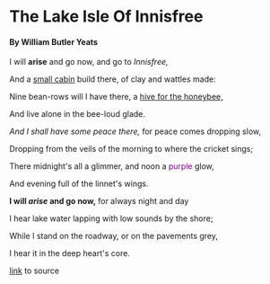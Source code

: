 
# The Lake Isle Of Innisfree
     
  #### By William Butler Yeats



I will **arise** and go now, and go to *Innisfree,*

And a [small cabin](http://housedesignideas.us/free-small-cabin-floor-plans/) build there, of clay and wattles made:

Nine bean-rows will I have there, a [hive for the honeybee,](https://jardindesigndotorg1.files.wordpress.com/2012/10/dsc02062.jpg)

And live alone in the bee-loud glade.

*And I shall have some peace there,* for peace comes dropping slow,

Dropping from the veils of the morning to where the cricket sings;

There midnight's all a glimmer, and noon a <font color="#800080">purple</font> glow,

And evening full of the linnet's wings.

**I will _arise_ and go now,** for always night and day

I hear lake water lapping with low sounds by the shore;

While I stand on the roadway, or on the pavements grey,

I hear it in the deep heart's core.



[link](http://public-domain-poetry.com/william-butler-yeats/lake-isle-of-innisfree-187) to source 
